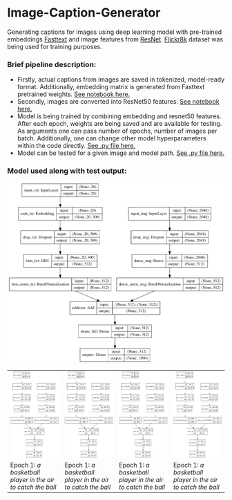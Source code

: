 # Image-Caption-Generator
Generating captions for images using deep learning model with pre-trained embeddings [Fasttext](https://fasttext.cc/) and image features from [ResNet](https://keras.io/api/applications/resnet/). [Flickr8k](https://www.kaggle.com/shadabhussain/flickr8k?select=Flickr_Data) dataset was being used for training purposes.


### Brief pipeline description:
* Firstly, actual captions from images are saved in tokenized, model-ready format. Additionally, embedding matrix is generated from Fasttext pretrained weights. [See notebook here.](https://github.com/RadomirPopovicFON/Image-Caption-Generator/blob/master/caption_extraction.ipynb) 
* Secondly, images are converted into ResNet50 features. [See notebook here.](https://github.com/RadomirPopovicFON/Image-Caption-Generator/blob/master/image_extraction.ipynb)
* Model is being trained by combining embedding and resnet50 features. After each epoch, weights are being saved and are available for testing. As arguments one can pass number of epochs, number of images per batch. Additionally, one can change other model hyperparameters within the code directly. [See .py file here.](https://github.com/RadomirPopovicFON/Image-Caption-Generator/blob/master/train.py)
* Model can be tested for a given image and model path. [See .py file here.](https://github.com/RadomirPopovicFON/Image-Caption-Generator/blob/master/test.py)<br/>


### Model used along with test output:
<p align="center">
  <img src="https://github.com/RadomirPopovicFON/Image-Caption-Generator/blob/master/images/model.png" width="500">
</p>

<table>
  <tr>
    <td><img src="https://github.com/RadomirPopovicFON/Image-Caption-Generator/blob/master/images/model.png" width=200 height=200></td>
    <td><img src="https://github.com/RadomirPopovicFON/Image-Caption-Generator/blob/master/images/model.png" width=200 height=200></td>
    <td><img src="https://github.com/RadomirPopovicFON/Image-Caption-Generator/blob/master/images/model.png" width=200 height=200></td>
    <td><img src="https://github.com/RadomirPopovicFON/Image-Caption-Generator/blob/master/images/model.png" width=200 height=200></td>
  </tr>
  <tr>
    <td>Epoch 1: <i>a basketball player in the air to catch the ball</i></td>
    <td>Epoch 1: <i>a basketball player in the air to catch the ball</i></td>
    <td>Epoch 1: <i>a basketball player in the air to catch the ball</i></td>
    <td>Epoch 1: <i>a basketball player in the air to catch the ball</i></td>
  </tr>
 </table>
